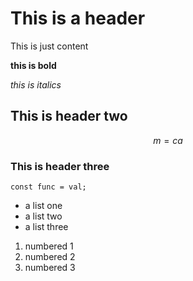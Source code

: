 # This is a header


This is just content

**this is bold**

*this is italics*

## This is header two

$$
m = ca
$$

### This is header three

```
const func = val;
```

- a list one
- a list two
- a list three

1. numbered 1
2. numbered 2
3. numbered 3